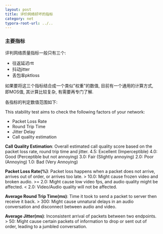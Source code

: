 ```yaml
---
layout: post
title: 评价网络好坏的指标
category: net
typora-root-url: ../..
---
```


### 主要指标

评判网络质量指标一般只有三个:

* 往返延迟rtt
* 抖动jitter
* 丢包率pktloss

如果要将这三个指标结合成一个类似"权重"的数值, 目前有一个通用的计算方式, 即MOS值, 其计算比较复杂, 有需要再专门了解.

各指标的判定数值范围如下:

This stability test aims to check the following factors of your network:

- Packet Loss Rate
- Round Trip Time
- Jitter Delay
- Call quality estimation

**Call Quality Estimation**:
Overall estimated call quality score based on the packet loss rate, round trip time and jitter.
4.5: Excellent (Imperceptible)
4.0: Good (Perceptible but not annoying)
3.0: Fair (Slightly annoying)
2.0: Poor (Annoying)
1.0: Bad (Very Annoying) 

**Packet Loss Rate(%)**:
Packet loss happens when a packet does not arrive, arrives out of order, or arrives too late.
\> 10.0: Might cause frozen video and broken audio.
\>= 2.0: Might cause low video fps, and audio quality might be affected.
< 2.0: Video/Audio quality will not be affected. 

**Average Round Trip Time(ms)**:
Time it took to send a packet to server then receive it back.
\> 300: Might cause unnatural delays in an audio conversation and disconnect between audio and video.

**Average Jitter(ms)**:
Inconsistent arrival of packets between two endpoints.
\> 50: Might cause certain packets of information to drop or sent out of order, leading to a jumbled conversation.